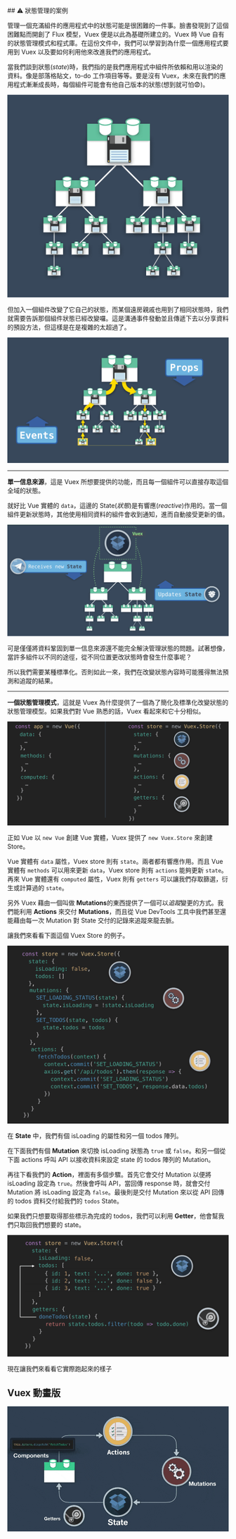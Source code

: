 <link rel="stylesheet" href="assets/style.css" type="text/css" />
## ⚠️ 狀態管理的案例

管理一個充滿組件的應用程式中的狀態可能是很困難的一件事。臉書發現到了這個困難點而開創了 Flux 模型，Vuex 便是以此為基礎所建立的。Vuex 時 Vue 自有的狀態管理模式和程式庫。在這份文件中，我們可以學習到為什麼一個應用程式要用到 Vuex 以及要如何利用他來改進我們的應用程式。

當我們談到狀態(*state*)時，我們指的是我們應用程式中組件所依賴和用以渲染的資料。像是部落格貼文，to-do 工作項目等等。要是沒有 Vuex，未來在我們的應用程式漸漸成長時，每個組件可能會有他自己版本的狀態(想到就可怕😨)。

![](assets/Ch01/01.png)

但加入一個組件改變了它自己的狀態，而某個遠房親戚也用到了相同狀態時，我們就需要告訴那個組件狀態已經改變囉。這是溝通事件發動並且傳遞下去以分享資料的預設方法，但這樣是在是複雜的太超過了。

![](assets/Ch01/02.png)

---------------------

**單一信息來源**，這是 Vuex 所想要提供的功能，而且每一個組件可以直接存取這個全域的狀態。

就好比 Vue 實體的 `data`，這邊的 State(*狀態*)是有響應(*reactive*)作用的。當一個組件更新狀態時，其他使用相同資料的組件會收到通知，進而自動接受更新的值。

![](assets/Ch01/03.png)

可是僅僅將資料鞏固到單一信息來源還不能完全解決管理狀態的問題。試著想像，當許多組件以不同的途徑，從不同位置更改狀態時會發生什麼事呢？

所以我們需要某種標準化。否則如此一來，我們在改變狀態內容時可能獲得無法預測和追蹤的結果。

----------------------

**一個狀態管理模式**，這就是 Vuex 為什麼提供了一個為了簡化及標準化改變狀態的狀態管理模型。如果我們對 Vue 熟悉的話，Vuex 看起來和它十分相似。

![](assets/Ch01/04.png)

正如 Vue 以 `new Vue` 創建 Vue 實體，Vuex 提供了 `new Vuex.Store` 來創建 Store。

Vue 實體有 `data` 屬性，Vuex store 則有 `state`。兩者都有響應作用。而且 Vue 實體有 `methods` 可以用來更新 `data`，Vuex store 則有 `actions` 能夠更新 `state`。再來 Vue 實體還有 `computed` 屬性，Vuex 則有 `getters` 可以讓我們存取篩選，衍生或計算過的 `state`。

另外 Vuex 藉由一個叫做 **Mutations**的東西提供了一個可以*追蹤*變更的方式。我們能利用 **Actions** 來交付 **Mutations**，而且從 Vue DevTools 工具中我們甚至還能藉由每一次 Mutation 對 State 交付的記錄來追蹤來龍去脈。

讓我們來看看下面這個 Vuex Store 的例子。

![](assets/Ch01/05.png)

在 **State** 中，我們有個 isLoading 的屬性和另一個 todos 陣列。

在下面我們有個 **Mutation** 來切換 isLoading 狀態為 `true` 或 `false`。和另一個從下面 actions 呼叫 API 以接收資料來設定 state 的 todos 陣列的 Mutation。

再往下看我們的 **Action**，裡面有多個步驟。首先它會交付 Mutation 以便將 isLoading 設定為 `true`。然後會呼叫 API，當回傳 response 時，就會交付 Mutation 將 isLoading 設定為 `false`。最後則是交付 Mutation 來以從 API 回傳的 todos 資料交付給我們的 `todos` State。

如果我們只想要取得那些標示為完成的 todos，我們可以利用 **Getter**，他會幫我們只取回我們想要的 state。

![](assets/Ch01/06.png)

現在讓我們來看看它實際跑起來的樣子

## Vuex 動畫版

![](assets/Ch01/07.gif)






























